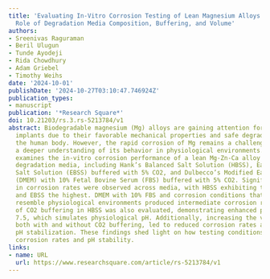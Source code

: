 ```yaml
---
title: 'Evaluating In-Vitro Corrosion Testing of Lean Magnesium Alloys: The Critical
  Role of Degradation Media Composition, Buffering, and Volume'
authors:
- Sreenivas Raguraman
- Beril Ulugun
- Tunde Ayodeji
- Rida Chowdhury
- Adam Griebel
- Timothy Weihs
date: '2024-10-01'
publishDate: '2024-10-27T03:10:47.746924Z'
publication_types:
- manuscript
publication: '*Research Square*'
doi: 10.21203/rs.3.rs-5213784/v1
abstract: Biodegradable magnesium (Mg) alloys are gaining attention for biomedical
  implants due to their favorable mechanical properties and safe degradation within
  the human body. However, the rapid corrosion of Mg remains a challenge, necessitating
  a deeper understanding of its behavior in physiological environments. This study
  examines the in-vitro corrosion performance of a lean Mg-Zn-Ca alloy in various
  degradation media, including Hank’s Balanced Salt Solution (HBSS), Earle’s Balanced
  Salt Solution (EBSS) buffered with 5% CO2, and Dulbecco’s Modified Eagle Medium
  (DMEM) with 10% Fetal Bovine Serum (FBS) buffered with 5% CO2. Significant differences
  in corrosion rates were observed across media, with HBSS exhibiting the lowest rates
  and EBSS the highest. DMEM with 10% FBS and corrosion conditions that most closely
  resemble physiological environments produced intermediate corrosion rates. The effect
  of CO2 buffering in HBSS was also evaluated, demonstrating enhanced pH control below
  7.5, which simulates physiological pH. Additionally, increasing the volume of HBSS,
  both with and without CO2 buffering, led to reduced corrosion rates and greater
  pH stabilization. These findings shed light on how testing conditions can impact
  corrosion rates and pH stability.
links:
- name: URL
  url: https://www.researchsquare.com/article/rs-5213784/v1
---
```

